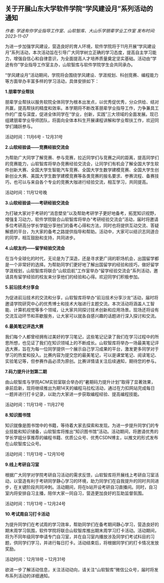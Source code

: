 ## **关于开展山东大学软件学院“学风建设月”系列活动的通知**

*作者: 学途有你学业指导工作室、山软智库、大山乐学朋辈学业工作室 发布时间: 2023-11-07*

为进一步加强学风建设，营造良好的育人环境，软件学院将于11月开展“学风建设月”系列活动，本次活动旨在引导广大同学树立正确的学习态度，提高自主学习能力，增强自信心和自律意识，为全面提高人才培养质量奠定坚实基础。活动由“学途有你”学业指导工作室主办，山软智库与软件学院学生会共同承办。

“学风建设月”活动期间，学院将会围绕学风建设、学涯规划、科创竞赛、编程能力等方面举办丰富多样的学习活动，具体安排如下：

**1.朋辈学业帮扶**

朋辈学业帮扶以服务软院全体同学为根本出发点，以优秀促优秀，分众供给、结对共赢，提高帮扶的精度和效率。本学期将不断改革朋辈学业指导工作，力争兼具工作的广度与深度，促进全体同学在“学业，创新，实践”三大领域的全面发展。现已组建朋辈学业导师团队，将面向全体本科生开展课程讲解和学业帮扶工作，欢迎同学们踊跃参与。

活动时间：11月6号 - 12月31号

**2.山软经验谈——竞赛经验交流会**

为帮助广大同学了解竞赛、参与竞赛，拉近同学们与竞赛之间的距离，提高同学们的竞赛能力，山软智库将举办竞赛经验交流会，让同学们有机会了解全国大学生软件创新大赛、全国大学生智能汽车竞赛、全国大学生数学建模竞赛、全国大学生创新创业大赛、美国大学生数学建模竞赛等各类竞赛的报名要求、参赛流程、备赛技巧，也可以与来自各个专业的竞赛大咖进行经验交流，相互学习，共同提高。

活动时间：11月12号晚

 **3.山软经验谈——考研经验交流会**

为打破大家对于考研的“消息壁垒”以及帮助考研学子更好地备考，拓宽知识视野，增强复习动力，软件学院联合山软智库将举办“考研经验交流会”活动，届时将邀请多位考研高分学长学姐分享他们的备考心得和方法，同时也将提供互动交流、答疑解惑的平台，为大家的备考之路提供指导和帮助。活动中，大家可以结识志同道合的同学，相互鼓励和支持，共同进步。

**4.山软友约——留学经验交流会**

在当今全球化的时代，无论是为了深造，还是寻求更广阔的职场机会，出国留学都是一个非常好的选择。为帮助同学们更好地了解出国留学的经验和技巧，做好留学学涯规划，山软智库将联合“山软启航”工作室举办“留学经验交流会”系列活动，邀请具有留学经验的校友来分享他们的经验和心得。欢迎同学们积极参加。

**5.前沿技术分享会**

为促进前沿技术的交流和分享，山软智库将举办“前沿技术分享沙龙”活动，届时将邀请学院研究中心的优秀博士和技术大咖进行主题交流。本次活动将涵盖人工智能、计算机视觉等多个领域，让大家共同探讨技术创新和应用场景。现场还将设有交流互动环节和茶歇服务，让大家可以就各自感兴趣的话题进行深入探讨和交流。

**6.最美笔记评选大赛**

我们每个人都曾经拥有过美好的学习笔记，这些笔记记录了我们在学习过程中的所思所想，也见证了我们在知识领域上的不断成长。山软智库将举办一场最美笔记评选大赛，旨在为每一位同学提供一个展示自己学习成果的平台，激发更多同学对于学习的热爱和投入。比赛内容为提交您的最美笔记，可以是课堂笔记、阅读笔记、实验笔记等，但参赛作品必须为原创。比赛详情请关注后续通知，期待您的参与。

**7.码力提升计划第二期**

由山软智库与学院ACM实验室联合举办的“暑期码力提升计划”取得了显著效果，承前启新，现将继续推出为期14天的编程马拉松活动，通过在力扣网站完成每日一题并进行打卡记录，以助力大家进一步获取编程经验、提高编程技能。

活动时间：11月13号 - 11月27号

**8.知识图书馆**

知识就像是图书馆中的书籍，等待着大家去探索和发现。为进一步提升同学们的专业技能和知识储备，山软智库将推出“知识图书馆”活动。活动期间，将邀请优秀的学长学姐分享推荐的编程书籍、优质公众号、优秀CSDN博主，以推文的形式发布在山软智库公众号。

活动时间：11月13号 – 12月10号

**9.线上考研自习室**

根据广大同学对学院考研自习活动的需求反馈，山软智库将开展线上考研自习室活动，以营造有利于考研同学静心学习的环境，助力同学们在自我提升的同时共同进步，在关键阶段共同冲刺。活动期间，将在b站开设考研自习直播间。同时，自习室内将安排自习主播，陪伴大家一同自习，营造更加良好的互助监督氛围。

活动时间：11月13号 – 12月24号

**10.考试周自习打卡活动**

为提升同学们在考试周的学习效率，帮助同学们在备考期间静心学习，营造良好的期末周学习氛围，软件学院将联合山软智库推出期末周学习打卡活动。活动期间，将为不同年级同学申请专门自习室，并在自习室内播放涉及同学们考试科目的习题，供同学们学习，并进行每日打卡。活动结束后，将根据同学们的打卡情况发放奖励。

活动时间：12月18号 – 12月31号

欲进一步了解活动信息，关注活动动向，请关注“山软智库”微信公众号，届时将发布系列活动的详细通知。